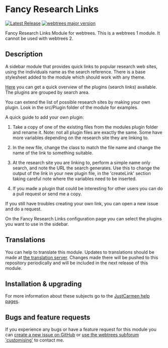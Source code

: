 Fancy Research Links
====================

[![Latest Release](https://img.shields.io/github/release/JustCarmen/fancy_research_links.svg)][1]
[![webtrees major version](https://img.shields.io/badge/webtrees-v1.x-green)][2]

Fancy Research Links Module for webtrees. This is a webtrees 1 module. It cannot be used with webtrees 2.

Description
-----------
A sidebar module that provides quick links to popular research web sites, using the individuals name as the search reference. There is a base stylesheet added to the module which should work with any theme.

[Here][7] you can get a quick overview of the plugins (search links) available. The plugins are grouped by search area.

You can extend the list of possible research sites by making your own plugin. Look in the src/Plugin folder of the module for examples.

A quick guide to add your own plugin:

1. Take a copy of one of the existing files from the modules plugin folder and rename it. Note: not all plugin files are exactly the same. Some have more variables depending on the research site they are linking to.

2. In the new file, change the class to match the file name and change the name of the link to something suitable.

3. At the research site you are linking to, perform a simple name only search, and note the URL the search generates. Use this to change the output of the link in your new plugin file, in the 'createLink' section taking careful note where the variables need to be inserted.

4. If you made a plugin that could be interesting for other users you can do a pull request or send me a copy.

If you still have troubles creating your own link, you can open a new issue and do a request.

On the Fancy Research Links configuration page you can select the plugins you want to use in the sidebar.

Translations
------------
You can help to translate this module. Updates to translations should be made at [the translation server][3]. Changes made there will be pushed to this repository periodically and will be included in the next release of this module.

Installation & upgrading
------------------------
For more information about these subjects go to the [JustCarmen help pages][4].

Bugs and feature requests
-------------------------
If you experience any bugs or have a feature request for this module you can [create a new issue on GitHub][5] or [use the webtrees subforum 'customising'][6] to contact me.

 [1]: https://github.com/JustCarmen/fancy_research_links/releases/latest
 [2]: https://webtrees.github.io/download/
 [3]: https://poeditor.com/join/project/D0MZk3x9yi
 [4]: http://www.justcarmen.nl/help-category/modules-help
 [5]: https://github.com/JustCarmen/fancy_research_links/issues?state=open
 [6]: http://www.webtrees.net/index.php/en/forum/4-customising
 [7]: http://www.justcarmen.nl/fancy-research-links-link-list/
